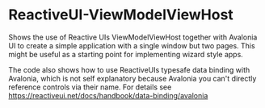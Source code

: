# ReactiveUI-ViewModelViewHost
Shows the use of Reactive UIs ViewModelViewHost together with Avalonia UI to create a simple application with a single window but two pages. This might be useful as a starting point for implementing wizard style apps.

The code also shows how to use ReactiveUIs typesafe data binding with Avalonia, which is not self explanatory because Avalonia you can't directly reference controls via their name. For details see https://reactiveui.net/docs/handbook/data-binding/avalonia
